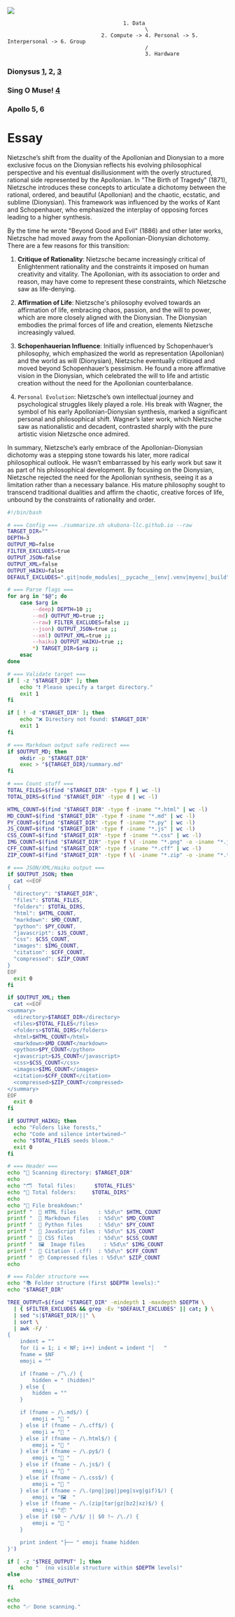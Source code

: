 ![](https://i.insider.com/55ce42cddd089509798b45f3?width=1048&format=jpeg)
                                         
                                         
                                         1. Data
                                                \
                                  2. Compute -> 4. Personal -> 5. Interpersonal -> 6. Group
                                                /
                                                3. Hardware


### Dionysus [1](https://abikesa.github.io/zarathustra/), 2, [3](https://en.wikisource.org/wiki/An_Attempt_at_Self-Criticism)
### Sing O Muse! [4](https://abikesa.github.io/why-python/)
### Apollo 5, 6


# Essay
Nietzsche’s shift from the duality of the Apollonian and Dionysian to a more exclusive focus on the Dionysian reflects his evolving philosophical perspective and his eventual disillusionment with the overly structured, rational side represented by the Apollonian. In "The Birth of Tragedy" (1871), Nietzsche introduces these concepts to articulate a dichotomy between the rational, ordered, and beautiful (Apollonian) and the chaotic, ecstatic, and sublime (Dionysian). This framework was influenced by the works of Kant and Schopenhauer, who emphasized the interplay of opposing forces leading to a higher synthesis.

By the time he wrote "Beyond Good and Evil" (1886) and other later works, Nietzsche had moved away from the Apollonian-Dionysian dichotomy. There are a few reasons for this transition:

1. **Critique of Rationality**: Nietzsche became increasingly critical of Enlightenment rationality and the constraints it imposed on human creativity and vitality. The Apollonian, with its association to order and reason, may have come to represent these constraints, which Nietzsche saw as life-denying.

2. **Affirmation of Life**: Nietzsche's philosophy evolved towards an affirmation of life, embracing chaos, passion, and the will to power, which are more closely aligned with the Dionysian. The Dionysian embodies the primal forces of life and creation, elements Nietzsche increasingly valued.

3. **Schopenhauerian Influence**: Initially influenced by Schopenhauer’s philosophy, which emphasized the world as representation (Apollonian) and the world as will (Dionysian), Nietzsche eventually critiqued and moved beyond Schopenhauer’s pessimism. He found a more affirmative vision in the Dionysian, which celebrated the will to life and artistic creation without the need for the Apollonian counterbalance.

4. `Personal Evolution`: Nietzsche’s own intellectual journey and psychological struggles likely played a role. His break with Wagner, the symbol of his early Apollonian-Dionysian synthesis, marked a significant personal and philosophical shift. Wagner’s later work, which Nietzsche saw as nationalistic and decadent, contrasted sharply with the pure artistic vision Nietzsche once admired.

In summary, Nietzsche’s early embrace of the Apollonian-Dionysian dichotomy was a stepping stone towards his later, more radical philosophical outlook. He wasn’t embarrassed by his early work but saw it as part of his philosophical development. By focusing on the Dionysian, Nietzsche rejected the need for the Apollonian synthesis, seeing it as a limitation rather than a necessary balance. His mature philosophy sought to transcend traditional dualities and affirm the chaotic, creative forces of life, unbound by the constraints of rationality and order.

```sh
#!/bin/bash

# === Config === ./summarize.sh ukubona-llc.github.io --raw
TARGET_DIR=""
DEPTH=3
OUTPUT_MD=false
FILTER_EXCLUDES=true
OUTPUT_JSON=false
OUTPUT_XML=false
OUTPUT_HAIKU=false
DEFAULT_EXCLUDES=".git|node_modules|__pycache__|env|.venv|myenv|_build"

# === Parse flags ===
for arg in "$@"; do
    case $arg in
        --deep) DEPTH=10 ;;
        --md) OUTPUT_MD=true ;;
        --raw) FILTER_EXCLUDES=false ;;
        --json) OUTPUT_JSON=true ;;
        --xml) OUTPUT_XML=true ;;
        --haiku) OUTPUT_HAIKU=true ;;
        *) TARGET_DIR=$arg ;;
    esac
done

# === Validate target ===
if [ -z "$TARGET_DIR" ]; then
    echo "❗ Please specify a target directory."
    exit 1
fi

if [ ! -d "$TARGET_DIR" ]; then
    echo "❌ Directory not found: $TARGET_DIR"
    exit 1
fi

# === Markdown output safe redirect ===
if $OUTPUT_MD; then
    mkdir -p "$TARGET_DIR"
    exec > "${TARGET_DIR}/summary.md"
fi

# === Count stuff ===
TOTAL_FILES=$(find "$TARGET_DIR" -type f | wc -l)
TOTAL_DIRS=$(find "$TARGET_DIR" -type d | wc -l)

HTML_COUNT=$(find "$TARGET_DIR" -type f -iname "*.html" | wc -l)
MD_COUNT=$(find "$TARGET_DIR" -type f -iname "*.md" | wc -l)
PY_COUNT=$(find "$TARGET_DIR" -type f -iname "*.py" | wc -l)
JS_COUNT=$(find "$TARGET_DIR" -type f -iname "*.js" | wc -l)
CSS_COUNT=$(find "$TARGET_DIR" -type f -iname "*.css" | wc -l)
IMG_COUNT=$(find "$TARGET_DIR" -type f \( -iname "*.png" -o -iname "*.jpg" -o -iname "*.jpeg" -o -iname "*.svg" -o -iname "*.gif" \) | wc -l)
CFF_COUNT=$(find "$TARGET_DIR" -type f -iname "*.cff" | wc -l)
ZIP_COUNT=$(find "$TARGET_DIR" -type f \( -iname "*.zip" -o -iname "*.tar" -o -iname "*.gz" -o -iname "*.bz2" -o -iname "*.xz" \) | wc -l)

# === JSON/XML/Haiku output ===
if $OUTPUT_JSON; then
  cat <<EOF
{
  "directory": "$TARGET_DIR",
  "files": $TOTAL_FILES,
  "folders": $TOTAL_DIRS,
  "html": $HTML_COUNT,
  "markdown": $MD_COUNT,
  "python": $PY_COUNT,
  "javascript": $JS_COUNT,
  "css": $CSS_COUNT,
  "images": $IMG_COUNT,
  "citation": $CFF_COUNT,
  "compressed": $ZIP_COUNT
}
EOF
  exit 0
fi

if $OUTPUT_XML; then
  cat <<EOF
<summary>
  <directory>$TARGET_DIR</directory>
  <files>$TOTAL_FILES</files>
  <folders>$TOTAL_DIRS</folders>
  <html>$HTML_COUNT</html>
  <markdown>$MD_COUNT</markdown>
  <python>$PY_COUNT</python>
  <javascript>$JS_COUNT</javascript>
  <css>$CSS_COUNT</css>
  <images>$IMG_COUNT</images>
  <citation>$CFF_COUNT</citation>
  <compressed>$ZIP_COUNT</compressed>
</summary>
EOF
  exit 0
fi

if $OUTPUT_HAIKU; then
  echo "Folders like forests,"
  echo "Code and silence intertwined—"
  echo "$TOTAL_FILES seeds bloom."
  exit 0
fi

# === Header ===
echo "📁 Scanning directory: $TARGET_DIR"
echo
echo "🗂️  Total files:      $TOTAL_FILES"
echo "📂 Total folders:     $TOTAL_DIRS"
echo
echo "🧾 File breakdown:"
printf "  📄 HTML files       : %5d\n" $HTML_COUNT
printf "  📓 Markdown files   : %5d\n" $MD_COUNT
printf "  🐍 Python files     : %5d\n" $PY_COUNT
printf "  📜 JavaScript files : %5d\n" $JS_COUNT
printf "  🎨 CSS files        : %5d\n" $CSS_COUNT
printf "  🖼️  Image files      : %5d\n" $IMG_COUNT
printf "  🧾 Citation (.cff)  : %5d\n" $CFF_COUNT
printf "  📦 Compressed files : %5d\n" $ZIP_COUNT
echo

# === Folder structure ===
echo "📚 Folder structure (first $DEPTH levels):"
echo "$TARGET_DIR"

TREE_OUTPUT=$(find "$TARGET_DIR" -mindepth 1 -maxdepth $DEPTH \
  | { $FILTER_EXCLUDES && grep -Ev "$DEFAULT_EXCLUDES" || cat; } \
  | sed "s|$TARGET_DIR/||" \
  | sort \
  | awk -F/ '
{
    indent = ""
    for (i = 1; i < NF; i++) indent = indent "│   "
    fname = $NF
    emoji = ""

    if (fname ~ /^\./) {
        hidden = " (hidden)"
    } else {
        hidden = ""
    }

    if (fname ~ /\.md$/) {
        emoji = "📓 "
    } else if (fname ~ /\.cff$/) {
        emoji = "🧾 "
    } else if (fname ~ /\.html$/) {
        emoji = "📄 "
    } else if (fname ~ /\.py$/) {
        emoji = "🐍 "
    } else if (fname ~ /\.js$/) {
        emoji = "📜 "
    } else if (fname ~ /\.css$/) {
        emoji = "🎨 "
    } else if (fname ~ /\.(png|jpg|jpeg|svg|gif)$/) {
        emoji = "🖼️  "
    } else if (fname ~ /\.(zip|tar|gz|bz2|xz)$/) {
        emoji = "📦 "
    } else if ($0 ~ /\/$/ || $0 !~ /\./) {
        emoji = "📁 "
    }

    print indent "├── " emoji fname hidden
}')

if [ -z "$TREE_OUTPUT" ]; then
    echo "  (no visible structure within $DEPTH levels)"
else
    echo "$TREE_OUTPUT"
fi

echo
echo "✅ Done scanning."

```
